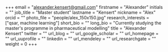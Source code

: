 +++ email = "alexander.kensert@gmail.com" firstname = "Alexander" initials = "" job_title = "Master student" lastname = "Kensert" nickname = "Alex" orcid = "" photo_file = "people/alex_150x150.jpg" research_interests = ["qsar, machine learning"] short_bio = "" long_bio = "Currently studying the master's programme in pharmaceutical modelling" title = "Alexander Kensert" twitter = "" url_blog = "" url_google_scholar = "" url_homepage = "" url_uuprofile = "" linkedin = "" url_mendeley = "" url_researchgate = "" weight = 0 +++
